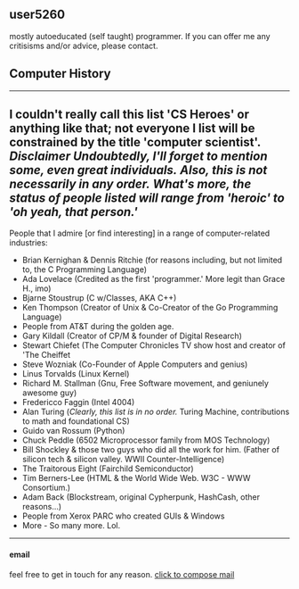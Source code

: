 <!---
README.md
http://github.com/user5260 
 --->
## user5260 ##
mostly autoeducated (self taught) programmer.
If you can offer me any critisisms and/or advice, please contact.

## Computer History ##  
---
I couldn't really call this list 'CS Heroes' or anything like that;
not everyone I list will be constrained by the title 'computer scientist'.
***Disclaimer*** *Undoubtedly, I'll forget to mention some, even great individuals.*
*Also, this is not necessarily in any order.*
*What's more, the status of people listed will range from 'heroic' to 'oh yeah, that person.'*
---
People that I admire [or find interesting] in a range of computer-related industries:
- Brian Kernighan & Dennis Ritchie (for reasons including, but not limited to, the C Programming Language)
- Ada Lovelace (Credited as the first 'programmer.' More legit than Grace H., imo)
- Bjarne Stoustrup (C w/Classes, AKA C++)
- Ken Thompson (Creator of Unix & Co-Creator of the Go Programming Language)
- People from AT&T during the golden age.
- Gary Kildall (Creator of CP/M & founder of Digital Research)
- Stewart Chiefet (The Computer Chronicles TV show host and creator of 'The Cheiffet 
- Steve Wozniak (Co-Founder of Apple Computers and genius)
- Linus Torvalds (Linux Kernel)
- Richard M. Stallman (Gnu, Free Software movement, and geniunely awesome guy)
- Fredericco Faggin (Intel 4004)
- Alan Turing (*Clearly, this list is in no order.* Turing Machine, contributions to math and foundational CS)
- Guido van Rossum (Python)
- Chuck Peddle (6502 Microprocessor family from MOS Technology)
- Bill Shockley & those two guys who did all the work for him. (Father of silicon tech & silicon valley. WWII Counter-Intelligence)
- The Traitorous Eight (Fairchild Semiconductor)
- Tim Berners-Lee (HTML & the World Wide Web. W3C - WWW Consortium.)
- Adam Back (Blockstream, original Cypherpunk, HashCash, other reasons...)
- People from Xerox PARC who created GUIs & Windows
- More - So many more. Lol.

---
#### email ####
feel free to get in touch for any reason.
[click to compose mail](mailto:brianc2788@gmail.com)
<!--- /README.md --->

